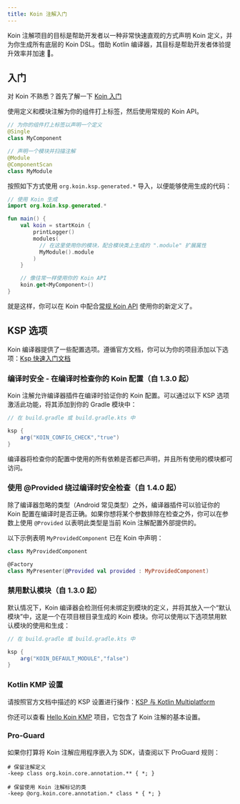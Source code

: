 ```yaml
---
title: Koin 注解入门
---
```


Koin 注解项目的目标是帮助开发者以一种非常快速直观的方式声明 Koin 定义，并为你生成所有底层的 Koin DSL。借助 Kotlin 编译器，其目标是帮助开发者体验提升效率并加速 🚀。

## 入门

对 Koin 不熟悉？首先了解一下 [Koin 入门](https://insert-koin.io/docs/quickstart/kotlin)

使用定义和模块注解为你的组件打上标签，然后使用常规的 Koin API。

```kotlin
// 为你的组件打上标签以声明一个定义
@Single
class MyComponent
```

```kotlin
// 声明一个模块并扫描注解
@Module
@ComponentScan
class MyModule
```

按照如下方式使用 `org.koin.ksp.generated.*` 导入，以便能够使用生成的代码：

```kotlin
// 使用 Koin 生成
import org.koin.ksp.generated.*

fun main() {
    val koin = startKoin {
        printLogger()
        modules(
          // 在这里使用你的模块，配合模块类上生成的 ".module" 扩展属性
          MyModule().module
        )
    }

    // 像往常一样使用你的 Koin API
    koin.get<MyComponent>()
}
```

就是这样，你可以在 Koin 中配合[常规 Koin API](https://insert-koin.io/docs/reference/introduction) 使用你的新定义了。

## KSP 选项

Koin 编译器提供了一些配置选项。遵循官方文档，你可以为你的项目添加以下选项：[Ksp 快速入门文档](https://kotlinlang.org/docs/ksp-quickstart.html#pass-options-to-processors)

### 编译时安全 - 在编译时检查你的 Koin 配置（自 1.3.0 起）

Koin 注解允许编译器插件在编译时验证你的 Koin 配置。可以通过以下 KSP 选项激活此功能，将其添加到你的 Gradle 模块中：

```groovy
// 在 build.gradle 或 build.gradle.kts 中

ksp {
    arg("KOIN_CONFIG_CHECK","true")
}
```

编译器将检查你的配置中使用的所有依赖是否都已声明，并且所有使用的模块都可访问。

### 使用 @Provided 绕过编译时安全检查（自 1.4.0 起）

除了编译器忽略的类型（Android 常见类型）之外，编译器插件可以验证你的 Koin 配置在编译时是否正确。如果你想将某个参数排除在检查之外，你可以在参数上使用 `@Provided` 以表明此类型是当前 Koin 注解配置外部提供的。

以下示例表明 `MyProvidedComponent` 已在 Koin 中声明：

```kotlin
class MyProvidedComponent

@Factory
class MyPresenter(@Provided val provided : MyProvidedComponent)
```

### 禁用默认模块（自 1.3.0 起）

默认情况下，Koin 编译器会检测任何未绑定到模块的定义，并将其放入一个“默认模块”中，这是一个在项目根目录生成的 Koin 模块。你可以使用以下选项禁用默认模块的使用和生成：

```groovy
// 在 build.gradle 或 build.gradle.kts 中

ksp {
    arg("KOIN_DEFAULT_MODULE","false")
}
```

### Kotlin KMP 设置

请按照官方文档中描述的 KSP 设置进行操作：[KSP 与 Kotlin Multiplatform](https://kotlinlang.org/docs/ksp-multiplatform.html)

你还可以查看 [Hello Koin KMP](https://github.com/InsertKoinIO/hello-kmp/tree/annotations) 项目，它包含了 Koin 注解的基本设置。

### Pro-Guard

如果你打算将 Koin 注解应用程序嵌入为 SDK，请查阅以下 ProGuard 规则：

```
# 保留注解定义
-keep class org.koin.core.annotation.** { *; }

# 保留使用 Koin 注解标记的类
-keep @org.koin.core.annotation.* class * { *; }
```